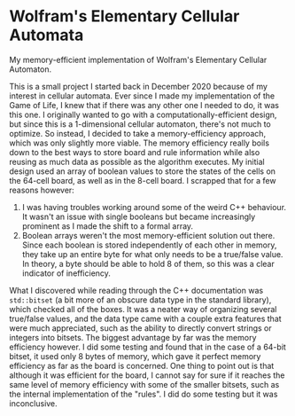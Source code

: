 # Wolfram's Elementary Cellular Automata
My memory-efficient implementation of Wolfram's Elementary Cellular Automaton.

This is a small project I started back in December 2020 because of my interest in cellular automata. Ever since I made my implementation of the Game of Life, I knew that if there was any other one I needed to do, it was this one.
I originally wanted to go with a computationally-efficient design, but since this is a 1-dimensional cellular automaton, there's not much to optimize. So instead, I decided to take a memory-efficiency approach, which was only slightly more viable. The memory efficiency really boils down to the best ways to store board and rule information while also reusing as much data as possible as the algorithm executes.
My initial design used an array of boolean values to store the states of the cells on the 64-cell board, as well as in the 8-cell board. I scrapped that for a few reasons however:
1. I was having troubles working around some of the weird C++ behaviour. It wasn't an issue with single booleans but became increasingly prominent as I made the shift to a formal array.
2. Boolean arrays weren't the most memory-efficient solution out there. Since each boolean is stored independently of each other in memory, they take up an entire byte for what only needs to be a true/false value. In theory, a byte should be able to hold 8 of them, so this was a clear indicator of inefficiency.

What I discovered while reading through the C++ documentation was `std::bitset` (a bit more of an obscure data type in the standard library), which checked all of the boxes. It was a neater way of organizing several true/false values, and the data type came with a couple extra features that were much appreciated, such as the ability to directly convert strings or integers into bitsets. The biggest advantage by far was the memory efficiency however. I did some testing and found that in the case of a 64-bit bitset, it used only 8 bytes of memory, which gave it perfect memory efficiency as far as the board is concerned.
One thing to point out is that although it was efficient for the board, I cannot say for sure if it reaches the same level of memory efficiency with some of the smaller bitsets, such as the internal implementation of the "rules". I did do some testing but it was inconclusive.